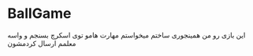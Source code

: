 # BallGame

این بازی رو من همینجوری ساختم میخواستم مهارت هامو توی اسکرچ بسنجم و واسه معلمم ارسال کردمشون

